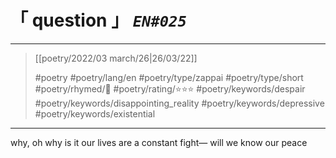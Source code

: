 # &#12300; question &#12301; *`EN#025`*

---

> [[poetry/2022/03 march/26|26/03/22]]
> 
> #poetry 
> #poetry/lang/en 
> #poetry/type/zappai #poetry/type/short 
> #poetry/rhymed/🔴 
> #poetry/rating/⭐⭐⭐ 
> #poetry/keywords/despair #poetry/keywords/disappointing_reality #poetry/keywords/depressive #poetry/keywords/existential 

---

why, oh why is it
our lives are a constant fight—
will we know our peace